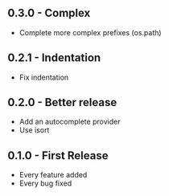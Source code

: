 ## 0.3.0 - Complex
* Complete more complex prefixes (os.path)

## 0.2.1 - Indentation
* Fix indentation

## 0.2.0 - Better release
* Add an autocomplete provider
* Use isort

## 0.1.0 - First Release
* Every feature added
* Every bug fixed
